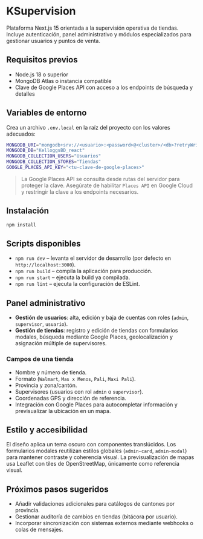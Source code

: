 # KSupervision

Plataforma Next.js 15 orientada a la supervisión operativa de tiendas. Incluye autenticación, panel administrativo y módulos especializados para gestionar usuarios y puntos de venta.

## Requisitos previos

- Node.js 18 o superior
- MongoDB Atlas o instancia compatible
- Clave de Google Places API con acceso a los endpoints de búsqueda y detalles

## Variables de entorno

Crea un archivo `.env.local` en la raíz del proyecto con los valores adecuados:

```bash
MONGODB_URI="mongodb+srv://<usuario>:<password>@<cluster>/<db>?retryWrites=true&w=majority"
MONGODB_DB="KelloggsBD_react"
MONGODB_COLLECTION_USERS="Usuarios"
MONGODB_COLLECTION_STORES="Tiendas"
GOOGLE_PLACES_API_KEY="<tu-clave-de-google-places>"
```

> La Google Places API se consulta desde rutas del servidor para proteger la clave. Asegúrate de habilitar `Places API` en Google Cloud y restringir la clave a los endpoints necesarios.

## Instalación

```bash
npm install
```

## Scripts disponibles

- `npm run dev` – levanta el servidor de desarrollo (por defecto en `http://localhost:3000`).
- `npm run build` – compila la aplicación para producción.
- `npm run start` – ejecuta la build ya compilada.
- `npm run lint` – ejecuta la configuración de ESLint.

## Panel administrativo

- **Gestión de usuarios**: alta, edición y baja de cuentas con roles (`admin`, `supervisor`, `usuario`).
- **Gestión de tiendas**: registro y edición de tiendas con formularios modales, búsqueda mediante Google Places, geolocalización y asignación múltiple de supervisores.

### Campos de una tienda

- Nombre y número de tienda.
- Formato (`Walmart`, `Mas x Menos`, `Pali`, `Maxi Pali`).
- Provincia y zona/cantón.
- Supervisores (usuarios con rol `admin` o `supervisor`).
- Coordenadas GPS y dirección de referencia.
- Integración con Google Places para autocompletar información y previsualizar la ubicación en un mapa.

## Estilo y accesibilidad

El diseño aplica un tema oscuro con componentes translúcidos. Los formularios modales reutilizan estilos globales (`admin-card`, `admin-modal`) para mantener contraste y coherencia visual. La previsualización de mapas usa Leaflet con tiles de OpenStreetMap, únicamente como referencia visual.

## Próximos pasos sugeridos

- Añadir validaciones adicionales para catálogos de cantones por provincia.
- Gestionar auditoría de cambios en tiendas (bitácora por usuario).
- Incorporar sincronización con sistemas externos mediante webhooks o colas de mensajes.
